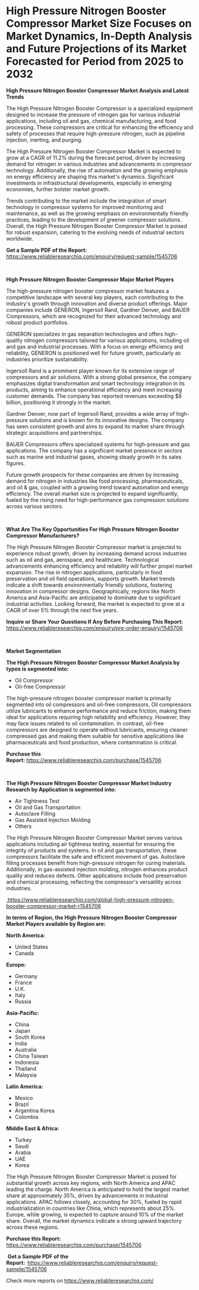 <p><h1>High Pressure Nitrogen Booster Compressor Market Size Focuses on Market Dynamics, In-Depth Analysis and Future Projections of its Market Forecasted for Period from 2025 to 2032</h1></p><p><strong>High Pressure Nitrogen Booster Compressor Market Analysis and Latest Trends</strong></p>
<p><p>The High Pressure Nitrogen Booster Compressor is a specialized equipment designed to increase the pressure of nitrogen gas for various industrial applications, including oil and gas, chemical manufacturing, and food processing. These compressors are critical for enhancing the efficiency and safety of processes that require high-pressure nitrogen, such as pipeline injection, inerting, and purging.</p><p>The High Pressure Nitrogen Booster Compressor Market is expected to grow at a CAGR of 11.2% during the forecast period, driven by increasing demand for nitrogen in various industries and advancements in compressor technology. Additionally, the rise of automation and the growing emphasis on energy efficiency are shaping this market's dynamics. Significant investments in infrastructural developments, especially in emerging economies, further bolster market growth. </p><p>Trends contributing to the market include the integration of smart technology in compressor systems for improved monitoring and maintenance, as well as the growing emphasis on environmentally friendly practices, leading to the development of greener compressor solutions. Overall, the High Pressure Nitrogen Booster Compressor Market is poised for robust expansion, catering to the evolving needs of industrial sectors worldwide.</p></p>
<p><strong>Get a Sample PDF of the Report:&nbsp;</strong> <a href="https://www.reliableresearchiq.com/enquiry/request-sample/1545706?utm_campaign=3006&utm_medium=2&utm_source=Github&utm_content=ia&utm_term=11042025&utm_id=high-pressure-nitrogen-booster-compressor">https://www.reliableresearchiq.com/enquiry/request-sample/1545706</a></p>
<p>&nbsp;</p>
<p><strong>High Pressure Nitrogen Booster Compressor Major Market Players</strong></p>
<p><p>The high-pressure nitrogen booster compressor market features a competitive landscape with several key players, each contributing to the industry's growth through innovation and diverse product offerings. Major companies include GENERON, Ingersoll Rand, Gardner Denver, and BAUER Compressors, which are recognized for their advanced technology and robust product portfolios.</p><p>GENERON specializes in gas separation technologies and offers high-quality nitrogen compressors tailored for various applications, including oil and gas and industrial processes. With a focus on energy efficiency and reliability, GENERON is positioned well for future growth, particularly as industries prioritize sustainability.</p><p>Ingersoll Rand is a prominent player known for its extensive range of compressors and air solutions. With a strong global presence, the company emphasizes digital transformation and smart technology integration in its products, aiming to enhance operational efficiency and meet increasing customer demands. The company has reported revenues exceeding $6 billion, positioning it strongly in the market.</p><p>Gardner Denver, now part of Ingersoll Rand, provides a wide array of high-pressure solutions and is known for its innovative designs. The company has seen consistent growth and aims to expand its market share through strategic acquisitions and partnerships.</p><p>BAUER Compressors offers specialized systems for high-pressure and gas applications. The company has a significant market presence in sectors such as marine and industrial gases, showing steady growth in its sales figures. </p><p>Future growth prospects for these companies are driven by increasing demand for nitrogen in industries like food processing, pharmaceuticals, and oil & gas, coupled with a growing trend toward automation and energy efficiency. The overall market size is projected to expand significantly, fueled by the rising need for high-performance gas compression solutions across various sectors.</p></p>
<p>&nbsp;</p>
<p><strong>What Are The Key Opportunities For High Pressure Nitrogen Booster Compressor Manufacturers?</strong></p>
<p><p>The High Pressure Nitrogen Booster Compressor market is projected to experience robust growth, driven by increasing demand across industries such as oil and gas, aerospace, and healthcare. Technological advancements enhancing efficiency and reliability will further propel market expansion. The rise in nitrogen applications, particularly in food preservation and oil field operations, supports growth. Market trends indicate a shift towards environmentally friendly solutions, fostering innovation in compressor designs. Geographically, regions like North America and Asia-Pacific are anticipated to dominate due to significant industrial activities. Looking forward, the market is expected to grow at a CAGR of over 5% through the next five years.</p></p>
<p><strong>Inquire or Share Your Questions If Any Before Purchasing This Report:</strong> <a href="https://www.reliableresearchiq.com/enquiry/pre-order-enquiry/1545706?utm_campaign=3006&utm_medium=2&utm_source=Github&utm_content=ia&utm_term=11042025&utm_id=high-pressure-nitrogen-booster-compressor">https://www.reliableresearchiq.com/enquiry/pre-order-enquiry/1545706</a></p>
<p>&nbsp;</p>
<p><strong>Market Segmentation</strong></p>
<p><strong>The High Pressure Nitrogen Booster Compressor Market Analysis by types is segmented into:</strong></p>
<p><ul><li>Oil Compressor</li><li>Oil-free Compressor</li></ul></p>
<p><p>The high-pressure nitrogen booster compressor market is primarily segmented into oil compressors and oil-free compressors. Oil compressors utilize lubricants to enhance performance and reduce friction, making them ideal for applications requiring high reliability and efficiency. However, they may face issues related to oil contamination. In contrast, oil-free compressors are designed to operate without lubricants, ensuring cleaner compressed gas and making them suitable for sensitive applications like pharmaceuticals and food production, where contamination is critical.</p></p>
<p><strong>Purchase this Report:&nbsp;</strong><a href="https://www.reliableresearchiq.com/purchase/1545706?utm_campaign=3006&utm_medium=2&utm_source=Github&utm_content=ia&utm_term=11042025&utm_id=high-pressure-nitrogen-booster-compressor">https://www.reliableresearchiq.com/purchase/1545706</a></p>
<p>&nbsp;</p>
<p><strong>The High Pressure Nitrogen Booster Compressor Market Industry Research by Application is segmented into:</strong></p>
<p><ul><li>Air Tightness Test</li><li>Oil and Gas Transportation</li><li>Autoclave Filling</li><li>Gas Assisted Injection Molding</li><li>Others</li></ul></p>
<p><p>The High Pressure Nitrogen Booster Compressor Market serves various applications including air tightness testing, essential for ensuring the integrity of products and systems. In oil and gas transportation, these compressors facilitate the safe and efficient movement of gas. Autoclave filling processes benefit from high-pressure nitrogen for curing materials. Additionally, in gas-assisted injection molding, nitrogen enhances product quality and reduces defects. Other applications include food preservation and chemical processing, reflecting the compressor's versatility across industries.</p></p>
<p><a href="https://www.reliableresearchiq.com/global-high-pressure-nitrogen-booster-compressor-market-r1545706?utm_campaign=3006&utm_medium=2&utm_source=Github&utm_content=ia&utm_term=11042025&utm_id=high-pressure-nitrogen-booster-compressor">&nbsp;https://www.reliableresearchiq.com/global-high-pressure-nitrogen-booster-compressor-market-r1545706</a></p>
<p><strong>In terms of Region, the High Pressure Nitrogen Booster Compressor Market Players available by Region are:</strong></p>
<p>
    <p> <strong> North America: </strong>
        <ul>
            <li>United States</li>
            <li>Canada</li>
        </ul>
        </p> 
    <p> <strong> Europe: </strong>
        <ul>
            <li>Germany</li>
            <li>France</li>
            <li>U.K.</li>
            <li>Italy</li>
            <li>Russia</li>
        </ul>
        </p> 
    <p> <strong> Asia-Pacific: </strong>
        <ul>
            <li>China</li>
            <li>Japan</li>
            <li>South Korea</li>
            <li>India</li>
            <li>Australia</li>
            <li>China Taiwan</li>
            <li>Indonesia</li>
            <li>Thailand</li>
            <li>Malaysia</li>
        </ul>
        </p> 
    <p> <strong> Latin America: </strong>
        <ul>
            <li>Mexico</li>
            <li>Brazil</li>
            <li>Argentina Korea</li>
            <li>Colombia</li>
        </ul>
        </p> 
    <p> <strong> Middle East & Africa: </strong>
        <ul>
            <li>Turkey</li>
            <li>Saudi</li>
            <li>Arabia</li>
            <li>UAE</li>
            <li>Korea</li>
        </ul>
    </p>
    </p>
<p><p>The High Pressure Nitrogen Booster Compressor Market is poised for substantial growth across key regions, with North America and APAC leading the charge. North America is anticipated to hold the largest market share at approximately 35%, driven by advancements in industrial applications. APAC follows closely, accounting for 30%, fueled by rapid industrialization in countries like China, which represents about 25%. Europe, while growing, is expected to capture around 10% of the market share. Overall, the market dynamics indicate a strong upward trajectory across these regions.</p></p>
<p><strong>Purchase this Report: </strong><a href="https://www.reliableresearchiq.com/purchase/1545706?utm_campaign=3006&utm_medium=2&utm_source=Github&utm_content=ia&utm_term=11042025&utm_id=high-pressure-nitrogen-booster-compressor">https://www.reliableresearchiq.com/purchase/1545706</a></p>
<p>&nbsp;<strong>Get a Sample PDF of the Report:&nbsp;&nbsp;</strong><a href="https://www.reliableresearchiq.com/enquiry/request-sample/1545706?utm_campaign=3006&utm_medium=2&utm_source=Github&utm_content=ia&utm_term=11042025&utm_id=high-pressure-nitrogen-booster-compressor">https://www.reliableresearchiq.com/enquiry/request-sample/1545706</a></p>
<p><strong></strong></p>
<p>Check more reports on <a href="https://www.reliableresearchiq.com/?utm_campaign=3006&utm_medium=2&utm_source=Github&utm_content=ia&utm_term=11042025&utm_id=high-pressure-nitrogen-booster-compressor">https://www.reliableresearchiq.com/</a></p>
